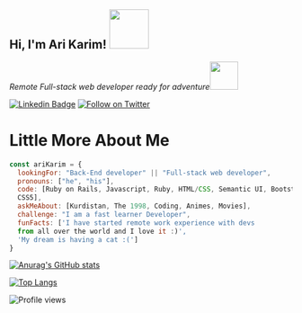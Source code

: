 <h2> Hi, I'm Ari Karim! <img src="https://media.giphy.com/media/26Fxy3Iz1ari8oytO/giphy.gif" width="70"></h2>

<p><em>Remote Full-stack web developer ready for adventure</em><img src="https://media.giphy.com/media/XGma2iRIHTKkwqRkFl/giphy.gif" width="50"></p>



[![Linkedin Badge](https://img.shields.io/badge/-Ari%20Karim-blue?style=flat-square&logo=Linkedin&logoColor=white&link=https://www.linkedin.com/in/ari-karim-523bb81b3)](https://www.linkedin.com/in/ari-karim-523bb81b3)
[![Follow on Twitter](https://img.shields.io/badge/--twitter?label=Twitter&logo=Twitter&style=social)](https://twitter.com/AriKari86036498)




# Little More About Me
```javascript
const ariKarim = {
  lookingFor: "Back-End developer" || "Full-stack web developer",
  pronouns: ["he", "his"],
  code: [Ruby on Rails, Javascript, Ruby, HTML/CSS, Semantic UI, Bootstrap, 
  CSS5],
  askMeAbout: [Kurdistan, The 1998, Coding, Animes, Movies],
  challenge: "I am a fast learner Developer",
  funFacts: ['I have started remote work experience with devs 
  from all over the world and I love it :)', 
  'My dream is having a cat :(']
}
```

<!--
**arikarim/arikarim** is a ✨ _special_ ✨ repository because its `README.md` (this file) appears on your GitHub profile.

Here are some ideas to get you started:

- 🔭 I’m currently working on ...
- 🌱 I’m currently learning ..
- 👯 I’m looking to collaborate on ...
- 🤔 I’m looking for help with ...
- 💬 Ask me about ...
- 📫 How to reach me: ...
- 😄 Pronouns: ...
- ⚡ Fun fact: ...
-->
[![Anurag's GitHub stats](https://github-readme-stats.vercel.app/api?username=arikarim&theme=dracula)](https://github.com/arikarim)

[![Top Langs](https://github-readme-stats.vercel.app/api/top-langs/?username=arikarim&theme=dracula)](https://github.com/arikarim-readme-stats)

![Profile views](https://gpvc.arturio.dev/arikarim)

